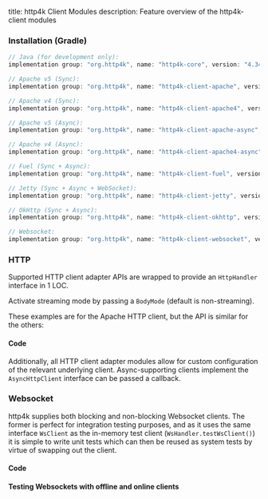 title: http4k Client Modules
description: Feature overview of the http4k-client modules

### Installation (Gradle)

```groovy
// Java (for development only):
implementation group: "org.http4k", name: "http4k-core", version: "4.34.0.3"

// Apache v5 (Sync): 
implementation group: "org.http4k", name: "http4k-client-apache", version: "4.34.0.3"

// Apache v4 (Sync): 
implementation group: "org.http4k", name: "http4k-client-apache4", version: "4.34.0.3"

// Apache v5 (Async): 
implementation group: "org.http4k", name: "http4k-client-apache-async", version: "4.34.0.3"

// Apache v4 (Async): 
implementation group: "org.http4k", name: "http4k-client-apache4-async", version: "4.34.0.3"

// Fuel (Sync + Async): 
implementation group: "org.http4k", name: "http4k-client-fuel", version: "4.34.0.3"

// Jetty (Sync + Async + WebSocket): 
implementation group: "org.http4k", name: "http4k-client-jetty", version: "4.34.0.3"

// OkHttp (Sync + Async): 
implementation group: "org.http4k", name: "http4k-client-okhttp", version: "4.34.0.3"

// Websocket: 
implementation group: "org.http4k", name: "http4k-client-websocket", version: "4.34.0.3"
```

### HTTP
Supported HTTP client adapter APIs are wrapped to provide an `HttpHandler` interface in 1 LOC.

Activate streaming mode by passing a `BodyMode` (default is non-streaming).

These examples are for the Apache HTTP client, but the API is similar for the others:

#### Code [<img class="octocat"/>](https://github.com/http4k/http4k/blob/master/src/docs/guide/reference/clients/example_http.kt)

<script src="https://gist-it.appspot.com/https://github.com/http4k/http4k/blob/master/src/docs/guide/reference/clients/example_http.kt"></script>

Additionally, all HTTP client adapter modules allow for custom configuration of the relevant underlying client. Async-supporting clients implement the `AsyncHttpClient` interface can be passed a callback.

### Websocket
http4k supplies both blocking and non-blocking Websocket clients. The former is perfect for integration testing purposes, and as it uses the same interface `WsClient` as the in-memory test client (`WsHandler.testWsClient()`) it is simple to write unit tests which can then be reused as system tests by virtue of swapping out the client.

#### Code [<img class="octocat"/>](https://github.com/http4k/http4k/blob/master/src/docs/guide/reference/clients/example_websocket.kt)

<script src="https://gist-it.appspot.com/https://github.com/http4k/http4k/blob/master/src/docs/guide/reference/clients/example_websocket.kt"></script>

#### Testing Websockets with offline and online clients [<img class="octocat"/>](https://github.com/http4k/http4k/blob/master/src/docs/guide/reference/clients/TestingWebsockets.kt)

<script src="https://gist-it.appspot.com/https://github.com/http4k/http4k/blob/master/src/docs/guide/reference/clients/TestingWebsockets.kt"></script>
